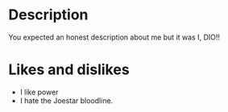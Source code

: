 # Description
You expected an honest description about me but it was I, DIO!!
# Likes and dislikes
- I like power
- I hate the Joestar bloodline.
